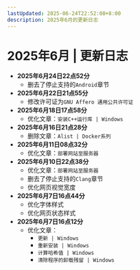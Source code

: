 ```yaml
---
lastUpdated: 2025-06-24T22:52:00+8:00
description: 2025年6月的更新日志
---
```


# 2025年6月 | 更新日志

- **2025年6月24日22点52分**
  - 删去了停止支持的`Android`章节
- **2025年6月22日21点55分**
  - 修改许可证为`GNU Affero 通用公共许可证`
- **2025年6月18日17点58分**
  - 优化文章：`安装C++运行库 | Windows`
- **2025年6月16日21点28分**
  - 删除文章：`Alist | Docker系列`
- **2025年6月11日08点32分**
  - 优化文章：`部署网站至服务器`
- **2025年6月10日22点38分**
  - 优化文章：`部署网站至服务器`
  - 删去了停止支持的`Clang`章节
  - 优化网页视觉宽度
- **2025年6月7日16点44分**
  - 优化字体样式
  - 优化网页状态样式
- **2025年6月7日16点12分**
  - 优化文章：
    - `更新 | Windows`
    - `重新安装 | Windows`
    - `计算哈希值 | Windows`
    - `清除程序的卸载残留 | Windows`
